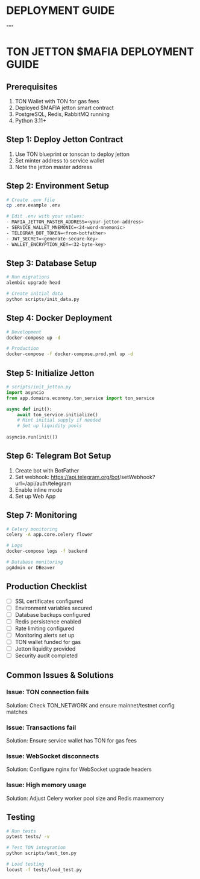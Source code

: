 # DEPLOYMENT GUIDE
"""
# TON JETTON $MAFIA DEPLOYMENT GUIDE

## Prerequisites
1. TON Wallet with TON for gas fees
2. Deployed $MAFIA jetton smart contract
3. PostgreSQL, Redis, RabbitMQ running
4. Python 3.11+

## Step 1: Deploy Jetton Contract
1. Use TON blueprint or tonscan to deploy jetton
2. Set minter address to service wallet
3. Note the jetton master address

## Step 2: Environment Setup
```bash
# Create .env file
cp .env.example .env

# Edit .env with your values:
- MAFIA_JETTON_MASTER_ADDRESS=<your-jetton-address>
- SERVICE_WALLET_MNEMONIC=<24-word-mnemonic>
- TELEGRAM_BOT_TOKEN=<from-botfather>
- JWT_SECRET=<generate-secure-key>
- WALLET_ENCRYPTION_KEY=<32-byte-key>
```

## Step 3: Database Setup
```bash
# Run migrations
alembic upgrade head

# Create initial data
python scripts/init_data.py
```

## Step 4: Docker Deployment
```bash
# Development
docker-compose up -d

# Production
docker-compose -f docker-compose.prod.yml up -d
```

## Step 5: Initialize Jetton
```python
# scripts/init_jetton.py
import asyncio
from app.domains.economy.ton_service import ton_service

async def init():
    await ton_service.initialize()
    # Mint initial supply if needed
    # Set up liquidity pools
    
asyncio.run(init())
```

## Step 6: Telegram Bot Setup
1. Create bot with BotFather
2. Set webhook: https://api.telegram.org/bot<token>/setWebhook?url=<your-domain>/api/auth/telegram
3. Enable inline mode
4. Set up Web App

## Step 7: Monitoring
```bash
# Celery monitoring
celery -A app.core.celery flower

# Logs
docker-compose logs -f backend

# Database monitoring
pgAdmin or DBeaver
```

## Production Checklist
- [ ] SSL certificates configured
- [ ] Environment variables secured
- [ ] Database backups configured
- [ ] Redis persistence enabled
- [ ] Rate limiting configured
- [ ] Monitoring alerts set up
- [ ] TON wallet funded for gas
- [ ] Jetton liquidity provided
- [ ] Security audit completed

## Common Issues & Solutions

### Issue: TON connection fails
Solution: Check TON_NETWORK and ensure mainnet/testnet config matches

### Issue: Transactions fail
Solution: Ensure service wallet has TON for gas fees

### Issue: WebSocket disconnects
Solution: Configure nginx for WebSocket upgrade headers

### Issue: High memory usage
Solution: Adjust Celery worker pool size and Redis maxmemory

## Testing
```bash
# Run tests
pytest tests/ -v

# Test TON integration
python scripts/test_ton.py

# Load testing
locust -f tests/load_test.py